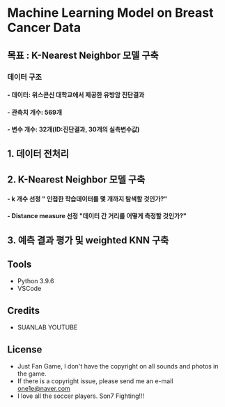 # Machine Learning Model on Breast Cancer Data

## 목표 : K-Nearest Neighbor 모델 구축
### 데이터 구조
#### - 데이터: 위스콘신 대학교에서 제공한 유방암 진단결과
#### - 관측치 개수: 569개
#### - 변수 개수: 32개(ID:진단결과, 30개의 실측변수값)



## 1. 데이터 전처리 
## 2. K-Nearest Neighbor 모델 구축 
#### - k 개수 선정 " 인접한 학습데이터를 몇 개까지 탐색할 것인가?"
#### - Distance measure 선정 "데이터 간 거리를 어떻게 측정할 것인가?" 
## 3. 예측 결과 평가 및 weighted KNN 구축 
  






## Tools

- Python 3.9.6
- VSCode

## Credits

- SUANLAB YOUTUBE 

## License
- Just Fan Game, I don't have the copyright on all sounds and photos in the game.
- If there is a copyright issue, please send me an e-mail one1e@naver.com 
- I love all the soccer players. Son7 Fighting!!!
